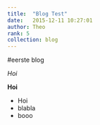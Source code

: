 ```yaml
---
title:  "Blog Test"
date:   2015-12-11 10:27:01
author: Theo
rank: 5
collection: blog
---
```


#eerste blog

_Hoi_

__Hoi__

* Hoi
* blabla
* booo
